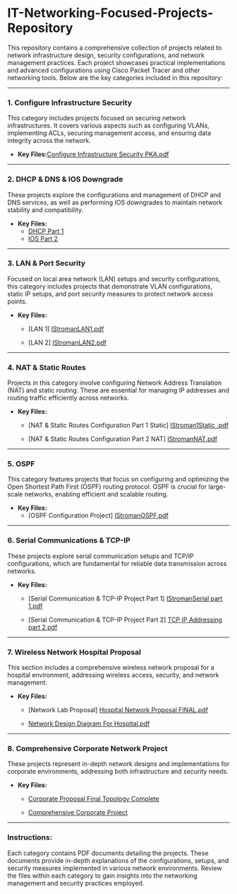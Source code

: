 # IT-Networking-Focused-Projects-Repository


This repository contains a comprehensive collection of projects related to network infrastructure design, security configurations, and network management practices. Each project showcases practical implementations and advanced configurations using Cisco Packet Tracer and other networking tools. Below are the key categories included in this repository:

---

### 1. Configure Infrastructure Security
This category includes projects focused on securing network infrastructures. It covers various aspects such as configuring VLANs, implementing ACLs, securing management access, and ensuring data integrity across the network.

- **Key Files:**[Configure Infrastructure Security PKA.pdf](https://github.com/user-attachments/files/16828182/Configure.Infrastructure.Security.PKA.pdf)

 
---

### 2. DHCP & DNS & IOS Downgrade
These projects explore the configurations and management of DHCP and DNS services, as well as performing IOS downgrades to maintain network stability and compatibility.

- **Key Files:**
  - [DHCP Part 1](./DHCP_DNS_IOS_Downgrade/IStromanDHCP_Part_1.pdf)
  - [IOS Part 2](./DHCP_DNS_IOS_Downgrade/IStromanDHCP_Part_1.pdf)

---

### 3. LAN & Port Security
Focused on local area network (LAN) setups and security configurations, this category includes projects that demonstrate VLAN configurations, static IP setups, and port security measures to protect network access points.

- **Key Files:**
  - [LAN 1] [IStromanLAN1.pdf](https://github.com/user-attachments/files/16828185/IStromanLAN1.pdf)

  - [LAN 2] [IStromanLAN2.pdf](https://github.com/user-attachments/files/16828186/IStromanLAN2.pdf)

  

---


### 4. NAT & Static Routes
Projects in this category involve configuring Network Address Translation (NAT) and static routing. These are essential for managing IP addresses and routing traffic efficiently across networks.

- **Key Files:**
  - [NAT & Static Routes Configuration Part 1 Static] [IStroman1Static .pdf](https://github.com/user-attachments/files/16828189/IStroman1Static.pdf)


  - [NAT & Static Routes Configuration Part 2 NAT] [IStromanNAT.pdf](https://github.com/user-attachments/files/16828124/IStromanNAT.pdf)



---

### 5. OSPF
This category features projects that focus on configuring and optimizing the Open Shortest Path First (OSPF) routing protocol. OSPF is crucial for large-scale networks, enabling efficient and scalable routing.

- **Key Files:**
  - [OSPF Configuration Project] [IStromanOSPF.pdf](https://github.com/user-attachments/files/16828192/IStromanOSPF.pdf)

 

---

### 6. Serial Communications & TCP-IP
These projects explore serial communication setups and TCP/IP configurations, which are fundamental for reliable data transmission across networks.

- **Key Files:**
  - [Serial Communication & TCP-IP Project Part 1] [IStromanSerial part 1.pdf](https://github.com/user-attachments/files/16828197/IStromanSerial.part.1.pdf)

  - [Serial Communication & TCP-IP Project Part 2] [TCP IP Addressing part 2.pdf](https://github.com/user-attachments/files/16828198/TCP.IP.Addressing.part.2.pdf)

 

---

### 7. Wireless Network Hospital Proposal
This section includes a comprehensive wireless network proposal for a hospital environment, addressing wireless access, security, and network management.

- **Key Files:**
  - [Network Lab Proposal] [ Hospital Network Proposal FINAL.pdf](https://github.com/user-attachments/files/16828203/ITT-370.Hospital.Network.Proposal.FINAL.pdf)

  - [Network Design Diagram For Hospital.pdf](https://github.com/user-attachments/files/16828206/Final.Copy.of.Network.Design.Diagram.Modifed.For.Hospital.pdf)

  

---

### 8. Comprehensive Corporate Network Project
These projects represent in-depth network designs and implementations for corporate environments, addressing both infrastructure and security needs.

- **Key Files:**
  - [Corporate Proposal Final Topology Complete](https://github.com/user-attachments/files/16828208/Corp.Proposal.final.Topology.Complete.final.pdf)

  - [ Comprehensive Corporate Project](https://github.com/user-attachments/files/16828210/ITT.270.final.Benchmark.Comprehensive.Corporate.Project.final.pdf)


---

### Instructions:
Each category contains PDF documents detailing the projects. These documents provide in-depth explanations of the configurations, setups, and security measures implemented in various network environments. Review the files within each category to gain insights into the networking management and security practices employed.



